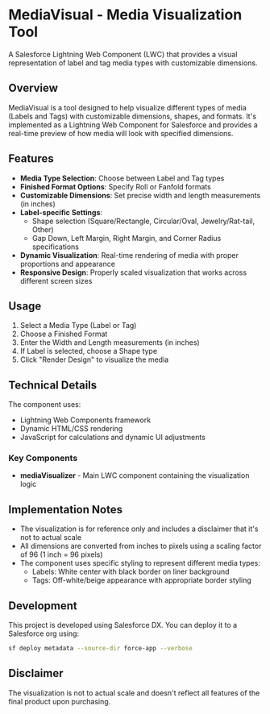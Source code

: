 # MediaVisual - Media Visualization Tool

A Salesforce Lightning Web Component (LWC) that provides a visual representation of label and tag media types with customizable dimensions.

## Overview

MediaVisual is a tool designed to help visualize different types of media (Labels and Tags) with customizable dimensions, shapes, and formats. It's implemented as a Lightning Web Component for Salesforce and provides a real-time preview of how media will look with specified dimensions.

## Features

- **Media Type Selection**: Choose between Label and Tag types
- **Finished Format Options**: Specify Roll or Fanfold formats
- **Customizable Dimensions**: Set precise width and length measurements (in inches)
- **Label-specific Settings**: 
  - Shape selection (Square/Rectangle, Circular/Oval, Jewelry/Rat-tail, Other)
  - Gap Down, Left Margin, Right Margin, and Corner Radius specifications
- **Dynamic Visualization**: Real-time rendering of media with proper proportions and appearance
- **Responsive Design**: Properly scaled visualization that works across different screen sizes

## Usage

1. Select a Media Type (Label or Tag)
2. Choose a Finished Format
3. Enter the Width and Length measurements (in inches)
4. If Label is selected, choose a Shape type
5. Click "Render Design" to visualize the media

## Technical Details

The component uses:
- Lightning Web Components framework
- Dynamic HTML/CSS rendering
- JavaScript for calculations and dynamic UI adjustments

### Key Components

- **mediaVisualizer** - Main LWC component containing the visualization logic

## Implementation Notes

- The visualization is for reference only and includes a disclaimer that it's not to actual scale
- All dimensions are converted from inches to pixels using a scaling factor of 96 (1 inch = 96 pixels)
- The component uses specific styling to represent different media types:
  - Labels: White center with black border on liner background
  - Tags: Off-white/beige appearance with appropriate border styling

## Development

This project is developed using Salesforce DX. You can deploy it to a Salesforce org using:

```bash
sf deploy metadata --source-dir force-app --verbose
```

## Disclaimer

The visualization is not to actual scale and doesn't reflect all features of the final product upon purchasing.
